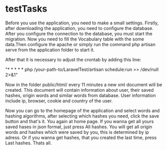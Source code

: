 # testTasks

Before you use the application, you need to make a small settings.
Firstly, after downloading the application, you need to configure the database. After you configure the connection to the database, you must start the migration. Now you need to fill the Vocabulary table with the some data.Then configure the apache or simply run the command  php artisan serve from the application folder to start it. 

After that it is necessary to adjust the crontab by adding this line:

"* * * * * php /your-path-to/LaravelTest/artisan schedule:run >> /dev/null 2>&1"

Now in the folder public/html/ every 11 minutes a new xml document will be created.
This document will contain information about user, their saved hashes, origin words and similar words from database.
User information include ip, browser, cookie and country of the user.

Now you can go to the homepage of the application and select words and hashing algorithms, аfter selecting which hashes you need, click the save button and that's it.
You again at home page. 
If you wanna get all yours saved hases in json format, just press All hashes. You will get all origin words and hashes which were saved by you, this is determined by ip adress. Or if you wanna get hashes, that you created the last time, press Last hashes.
Thats all.



